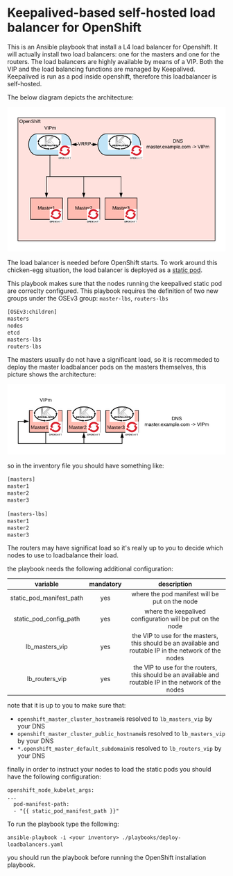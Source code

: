 # Keepalived-based self-hosted load balancer for OpenShift

This is an Ansible playbook that install a L4 load balancer for Openshift. It will actually install two load balancers: one for the masters and one for the routers.
The load balancers are highly available by means of a VIP. Both the VIP and the load balancing functions are managed by Keepalived.
Keepalived is run as a pod inside openshift, therefore this loadbalancer is self-hosted.

The below diagram depicts the architecture:

![Self-hosted loadbalancer](./media/self-hosted-loadbalancer.png) 

The load balancer is needed before OpenShift starts. To work around this chicken-egg situation, the load balancer is deployed as a [static pod](https://kubernetes.io/docs/tasks/administer-cluster/static-pod/).

This playbook makes sure that the nodes running the keepalived static pod are correclty configured.
This playbook requires the definition of two new groups under the OSEv3 group: `master-lbs`, `routers-lbs`

```
[OSEv3:children]
masters
nodes
etcd
masters-lbs
routers-lbs
```

The masters usually do not have a significant load, so it is recommeded to deploy the master loadbalancer pods on the masters themselves, this picture shows the architecture:

![Master loadbalancer](./media/master-loadbalancer.png) 

so in the inventory file you should have something like:

```
[masters]
master1
master2
master3

[masters-lbs]
master1
master2
master3
```

The routers may have significat load so it's really up to you to decide which nodes to use to loadbalance their load.

the playbook needs the following additional configuration:

| variable | mandatory | description |
|:-:|:-:|:-:|
| static_pod_manifest_path  | yes  | where the pod manifest will be put on the node  |
| static_pod_config_path  | yes  | where the keepalived configuration will be put on the node  |
| lb_masters_vip  | yes  | the VIP to use for the masters, this should be an available and routable IP in the network of the nodes   |
| lb_routers_vip  | yes  | the VIP to use for the routers, this should be an available and routable IP in the network of the nodes  |

note that it is up to you to make sure that:

* `openshift_master_cluster_hostname`is resolved to `lb_masters_vip` by your DNS
* `openshift_master_cluster_public_hostname`is resolved to `lb_masters_vip` by your DNS
* `*.openshift_master_default_subdomain`is resolved to `lb_routers_vip` by your DNS

finally in order to instruct your nodes to load the static pods you should have the following configuration:

```
openshift_node_kubelet_args:
...
  pod-manifest-path:
  - "{{ static_pod_manifest_path }}" 
```

To run the playbook type the following:
```
ansible-playbook -i <your inventory> ./playbooks/deploy-loadbalancers.yaml
```

you should run the playbook before running the OpenShift installation playbook.

 